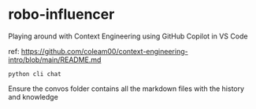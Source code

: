 # robo-influencer
Playing around with Context Engineering using GitHub Copilot in VS Code

ref: https://github.com/coleam00/context-engineering-intro/blob/main/README.md


```
python cli chat
```

Ensure the convos folder contains all the markdown files with the history and knowledge